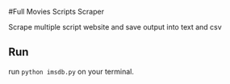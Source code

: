 #Full Movies Scripts Scraper

Scrape multiple script website and save output into text and csv

## Run
run `python imsdb.py` on your terminal.